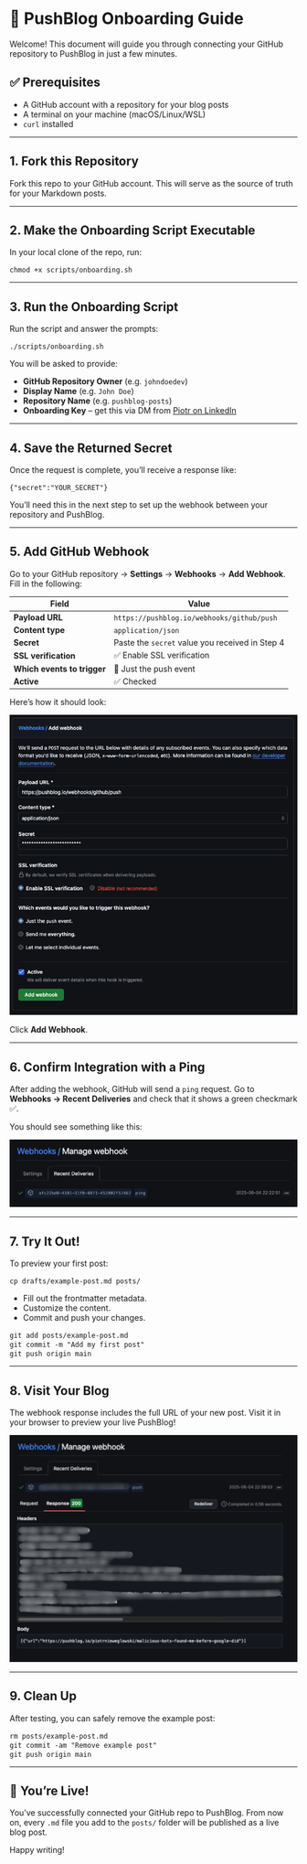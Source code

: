 # 🚀 PushBlog Onboarding Guide

Welcome! This document will guide you through connecting your GitHub repository to PushBlog in just a few minutes.

## ✅ Prerequisites

- A GitHub account with a repository for your blog posts
- A terminal on your machine (macOS/Linux/WSL)
- `curl` installed

---

## 1. Fork this Repository

Fork this repo to your GitHub account. This will serve as the source of truth for your Markdown posts.

---

## 2. Make the Onboarding Script Executable

In your local clone of the repo, run:

```
chmod +x scripts/onboarding.sh
```

---

## 3. Run the Onboarding Script

Run the script and answer the prompts:

```
./scripts/onboarding.sh
```

You will be asked to provide:

- **GitHub Repository Owner** (e.g. `johndoedev`)
- **Display Name** (e.g. `John Doe`)
- **Repository Name** (e.g. `pushblog-posts`)
- **Onboarding Key** – get this via DM from [Piotr on LinkedIn](https://linkedin.com/in/pnieweglowski)

---

## 4. Save the Returned Secret

Once the request is complete, you’ll receive a response like:

```
{"secret":"YOUR_SECRET"}
```

You’ll need this in the next step to set up the webhook between your repository and PushBlog.

---

## 5. Add GitHub Webhook

Go to your GitHub repository → **Settings** → **Webhooks** → **Add Webhook**. Fill in the following:

| Field | Value |
|-------|-------|
| **Payload URL** | `https://pushblog.io/webhooks/github/push` |
| **Content type** | `application/json` |
| **Secret** | Paste the `secret` value you received in Step 4 |
| **SSL verification** | ✅ Enable SSL verification |
| **Which events to trigger** | 🔘 Just the push event |
| **Active** | ✅ Checked |

Here’s how it should look:

![Webhook configuration](/assets/webhook.png)

Click **Add Webhook**.

---

## 6. Confirm Integration with a Ping

After adding the webhook, GitHub will send a `ping` request. Go to **Webhooks → Recent Deliveries** and check that it shows a green checkmark ✅.

You should see something like this:

![Ping successful](/assets/successful_onboarding.png)

---

## 7. Try It Out!

To preview your first post:

```
cp drafts/example-post.md posts/
```

- Fill out the frontmatter metadata.
- Customize the content.
- Commit and push your changes.

```
git add posts/example-post.md
git commit -m "Add my first post"
git push origin main
```

---

## 8. Visit Your Blog

The webhook response includes the full URL of your new post. Visit it in your browser to preview your live PushBlog!

![Post URL](/assets/post_url.png)

---

## 9. Clean Up

After testing, you can safely remove the example post:

```
rm posts/example-post.md
git commit -am "Remove example post"
git push origin main
```

---

## 🎉 You’re Live!

You’ve successfully connected your GitHub repo to PushBlog. From now on, every `.md` file you add to the `posts/` folder will be published as a live blog post.

Happy writing!
